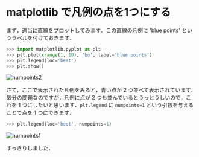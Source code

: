 # matplotlib で凡例の点を1つにする

まず，適当に直線をプロットしてみます．この直線の凡例に 'blue points' というラベルを付けておきます．

```py
>>> import matplotlib.pyplot as plt
>>> plt.plot(xrange(1, 10), 'bo', label='blue points')
>>> plt.legend(loc='best')
>>> plt.show()
```

![numpoints2]()

さて，ここで表示された凡例をみると，青い点が 2 つ並べて表示されています．気分の問題なのですが，凡例に点が 2 つも並んでいるとうっとうしいので，これを 1 つにしたいと思います．`plt.legend` に `numpoints=1` という引数を与えることで点を 1 つにできます．



```py
>>> plt.legend(loc='best', numpoints=1)
```

![numpoints1]()

すっきりしました．
